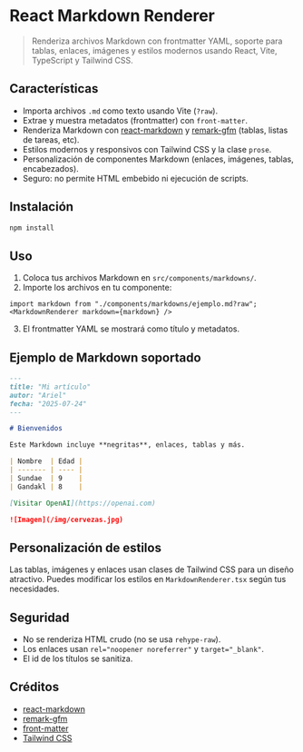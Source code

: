 # React Markdown Renderer

> Renderiza archivos Markdown con frontmatter YAML, soporte para tablas, enlaces, imágenes y estilos modernos usando React, Vite, TypeScript y Tailwind CSS.

## Características

- Importa archivos `.md` como texto usando Vite (`?raw`).
- Extrae y muestra metadatos (frontmatter) con `front-matter`.
- Renderiza Markdown con [react-markdown](https://github.com/remarkjs/react-markdown) y [remark-gfm](https://github.com/remarkjs/remark-gfm) (tablas, listas de tareas, etc).
- Estilos modernos y responsivos con Tailwind CSS y la clase `prose`.
- Personalización de componentes Markdown (enlaces, imágenes, tablas, encabezados).
- Seguro: no permite HTML embebido ni ejecución de scripts.

## Instalación

```bash
npm install
```

## Uso

1. Coloca tus archivos Markdown en `src/components/markdowns/`.
2. Importe los archivos en tu componente:

```tsx
import markdown from "./components/markdowns/ejemplo.md?raw";
<MarkdownRenderer markdown={markdown} />
```

3. El frontmatter YAML se mostrará como título y metadatos.

## Ejemplo de Markdown soportado

```markdown
---
title: "Mi artículo"
autor: "Ariel"
fecha: "2025-07-24"
---

# Bienvenidos

Este Markdown incluye **negritas**, enlaces, tablas y más.

| Nombre  | Edad |
| ------- | ---- |
| Sundae  | 9    |
| Gandakl | 8    |

[Visitar OpenAI](https://openai.com)

![Imagen](/img/cervezas.jpg)
```

## Personalización de estilos

Las tablas, imágenes y enlaces usan clases de Tailwind CSS para un diseño atractivo. Puedes modificar los estilos en `MarkdownRenderer.tsx` según tus necesidades.

## Seguridad

- No se renderiza HTML crudo (no se usa `rehype-raw`).
- Los enlaces usan `rel="noopener noreferrer"` y `target="_blank"`.
- El id de los títulos se sanitiza.

## Créditos
- [react-markdown](https://github.com/remarkjs/react-markdown)
- [remark-gfm](https://github.com/remarkjs/remark-gfm)
- [front-matter](https://github.com/jxson/front-matter)
- [Tailwind CSS](https://tailwindcss.com/)
